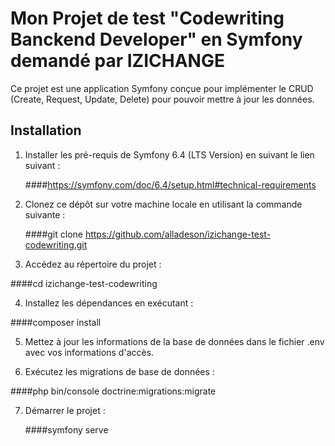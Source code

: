 # Mon Projet de test "Codewriting Banckend Developer" en Symfony demandé par IZICHANGE

Ce projet est une application Symfony conçue pour implémenter le CRUD (Create, Request, Update, Delete) pour pouvoir mettre à jour les données.

## Installation

1. Installer les pré-requis de Symfony 6.4 (LTS Version) en suivant le lien suivant : 

   ####https://symfony.com/doc/6.4/setup.html#technical-requirements

2. Clonez ce dépôt sur votre machine locale en utilisant la commande suivante :

   ####git clone https://github.com/alladeson/izichange-test-codewriting.git
   
3. Accédez au répertoire du projet :

  ####cd izichange-test-codewriting

4. Installez les dépendances en exécutant :

  ####composer install

5. Mettez à jour les informations de la base de données dans le fichier .env avec vos informations d'accès.

6. Exécutez les migrations de base de données :

  ####php bin/console doctrine:migrations:migrate

7. Démarrer le projet :

   ####symfony serve





